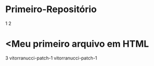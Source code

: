 # Primeiro-Repositório
1    <html>
2             <h1><Meu primeiro arquivo em HTML</h1>
3     </html>
vitorranucci-patch-1
vitorranucci-patch-1
